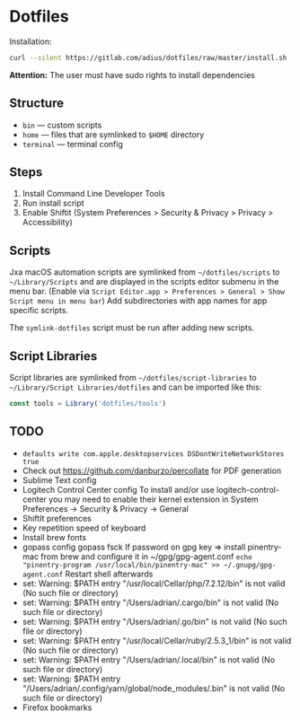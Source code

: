 # Dotfiles

Installation:

```bash
curl --silent https://gitlab.com/adius/dotfiles/raw/master/install.sh | bash
```

**Attention:** The user must have sudo rights to install dependencies


## Structure

* `bin` — custom scripts
* `home` — files that are symlinked to `$HOME` directory
* `terminal` — terminal config


## Steps

1. Install Command Line Developer Tools
1. Run install script
1. Enable Shiftit
    (System Preferences > Security & Privacy > Privacy > Accessibility)


## Scripts

Jxa macOS automation scripts are symlinked from
`~/dotfiles/scripts` to `~/Library/Scripts`
and are displayed in the scripts editor submenu in the menu bar.
(Enable via
`Script Editor.app > Preferences > General > Show Script menu in menu bar`)
Add subdirectories with app names for app specific scripts.

The `symlink-dotfiles` script must be run after adding new scripts.


## Script Libraries

Script libraries are symlinked from
`~/dotfiles/script-libraries` to `~/Library/Script Libraries/dotfiles`
and can be imported like this:

```js
const tools = Library('dotfiles/tools')
```


## TODO

- `defaults write com.apple.desktopservices DSDontWriteNetworkStores true`
- Check out https://github.com/danburzo/percollate for PDF generation
- Sublime Text config
- Logitech Control Center config
  To install and/or use logitech-control-center you may need to enable their kernel extension in
  System Preferences → Security & Privacy → General
- ShiftIt preferences
- Key repetition speed of keyboard
- Install brew fonts
- gopass config
  gopass fsck
  If password on gpg key => install pinentry-mac from brew and configure it in ~/gpg/gpg-agent.conf
  `echo "pinentry-program /usr/local/bin/pinentry-mac" >> ~/.gnupg/gpg-agent.conf`
  Restart shell afterwards
- set: Warning: $PATH entry "/usr/local/Cellar/php/7.2.12/bin" is not valid (No such file or directory)
- set: Warning: $PATH entry "/Users/adrian/.cargo/bin" is not valid (No such file or directory)
- set: Warning: $PATH entry "/Users/adrian/.go/bin" is not valid (No such file or directory)
- set: Warning: $PATH entry "/usr/local/Cellar/ruby/2.5.3_1/bin" is not valid (No such file or directory)
- set: Warning: $PATH entry "/Users/adrian/.local/bin" is not valid (No such file or directory)
- set: Warning: $PATH entry "/Users/adrian/.config/yarn/global/node_modules/.bin" is not valid (No such file or directory)
- Firefox bookmarks
